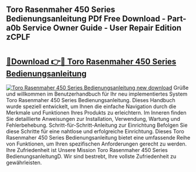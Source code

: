## Toro Rasenmaher 450 Series Bedienungsanleitung PDf Free Download - Part-a0b Service Owner Guide - User Repair Edition zCPLF

# <h2><a href="http://df3sa0k.blite.top/?on=Toro+Rasenmaher+450+Series+Bedienungsanleitung">🔗Download 👉🔴 Toro Rasenmaher 450 Series Bedienungsanleitung</a></h2>

[![Toro Rasenmaher 450 Series Bedienungsanleitung new download](https://i.imgur.com/lujVjoI.png)](http://df3sa0k.blite.top/?on=Toro+Rasenmaher+450+Series+Bedienungsanleitung)
Grüße und willkommen im Benutzerhandbuch für Ihr neu implementiertes System Toro Rasenmaher 450 Series Bedienungsanleitung. Dieses Handbuch wurde speziell entwickelt, um Ihnen die einfache Navigation durch die Merkmale und Funktionen Ihres Produkts zu erleichtern. Im Inneren finden Sie detaillierte Anweisungen zur Installation, Verwendung, Wartung und Fehlerbehebung. Schritt-für-Schritt-Anleitung zur Einrichtung Befolgen Sie diese Schritte für eine nahtlose und erfolgreiche Einrichtung. Dieses Toro Rasenmaher 450 Series Bedienungsanleitung bietet eine umfassende Reihe von Funktionen, um Ihren spezifischen Anforderungen gerecht zu werden. Ihre Zufriedenheit ist Unsere Mission Toro Rasenmaher 450 Series BedienungsanleitungD. Wir sind bestrebt, Ihre vollste Zufriedenheit zu gewährleisten.
